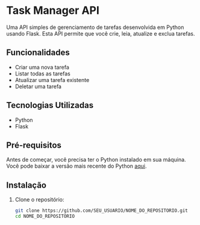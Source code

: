 # Task Manager API

Uma API simples de gerenciamento de tarefas desenvolvida em Python usando Flask. Esta API permite que você crie, leia, atualize e exclua tarefas.

## Funcionalidades

- Criar uma nova tarefa
- Listar todas as tarefas
- Atualizar uma tarefa existente
- Deletar uma tarefa

## Tecnologias Utilizadas

- Python
- Flask

## Pré-requisitos

Antes de começar, você precisa ter o Python instalado em sua máquina. Você pode baixar a versão mais recente do Python [aqui](https://www.python.org/downloads/).

## Instalação

1. Clone o repositório:
   ```bash
   git clone https://github.com/SEU_USUARIO/NOME_DO_REPOSITORIO.git
   cd NOME_DO_REPOSITORIO